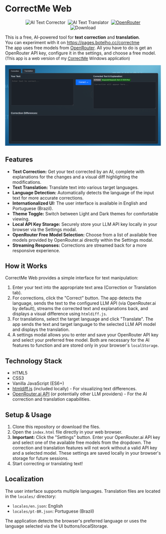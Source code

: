 # CorrectMe Web

<div align="center" style="text-align: center;">
 <img alt="AI Text Corrector" src="https://img.shields.io/badge/AI-Text Corrector-blue?style=flat" />&nbsp;
 <img alt="AI Text Translator" src="https://img.shields.io/badge/AI-Text Translator-blue?style=flat" />&nbsp;
 <a href="https://openrouter.ai" target="_blank"><img alt="OpenRouter" src="https://img.shields.io/badge/OpenRouter-AI-blue?style=flat" /></a><br>
<img alt="Download" src="https://img.shields.io/badge/Buy_me_a_beer-👍  😊  👍-yellow?style=flat" /></a>
</div>

This is a free, AI-powered tool for **text correction** and **translation**.<br>
You can experiment with it on https://pages.botelho.cc/correctme<br>
The app uses free models from [OpenRouter](https://openrouter.ai). All you have to do is get an OpenRouter API key, configure it in the settings, and choose a free model.  
<span style='font-size:small'>(This app is a web version of my [CorrectMe](https://github.com/fabiojbg/Correct-Me) Windows application)</span>


![Sample](images/AppSample.png)

## Features

*   **Text Correction:** Get your text corrected by an AI, complete with explanations for the changes and a visual diff highlighting the modifications.
*   **Text Translation:** Translate text into various target languages.
*   **Language Detection:** Automatically detects the language of the input text for more accurate corrections.
*   **Internationalized UI:** The user interface is available in English and Portuguese (Brazil).
*   **Theme Toggle:** Switch between Light and Dark themes for comfortable viewing.
*   **Local API Key Storage:** Securely store your LLM API key locally in your browser via the Settings modal.
*   **OpenRouter Free Model Selection:** Choose from a list of available free models provided by OpenRouter.ai directly within the Settings modal.
*   **Streaming Responses:** Corrections are streamed back for a more responsive experience.

## How it Works

CorrectMe Web provides a simple interface for text manipulation:

1.  Enter your text into the appropriate text area (Correction or Translation tab).
2.  For corrections, click the "Correct" button. The app detects the language, sends the text to the configured LLM API (via OpenRouter.ai by default), streams the corrected text and explanations back, and displays a visual difference using `htmldiff.js`.
3.  For translations, select the target language and click "Translate". The app sends the text and target language to the selected LLM API model and displays the translation.
4.  A settings modal allows you to enter and save your OpenRouter API key and select your preferred free model. Both are necessary for the AI features to function and are stored only in your browser's `localStorage`.

## Technology Stack

*   HTML5
*   CSS3
*   Vanilla JavaScript (ES6+)
*   [htmldiff.js](https://github.com/tnwinc/htmldiff.js) (included locally) - For visualizing text differences.
*   [OpenRouter.ai API](https://openrouter.ai/) (or potentially other LLM providers) - For the AI correction and translation capabilities.

## Setup & Usage

1.  Clone this repository or download the files.
2.  Open the `index.html` file directly in your web browser.
3.  **Important:** Click the "Settings" button. Enter your OpenRouter.ai API key and select one of the available free models from the dropdown. The correction and translation features will not work without a valid API key and a selected model. These settings are saved locally in your browser's storage for future sessions.
4.  Start correcting or translating text!

## Localization

The user interface supports multiple languages. Translation files are located in the `locales/` directory:

*   `locales/en.json`: English
*   `locales/pt-BR.json`: Portuguese (Brazil)

The application detects the browser's preferred language or uses the language selected via the UI buttons/localStorage.
